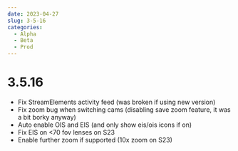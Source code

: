 ```yaml
---
date: 2023-04-27
slug: 3-5-16
categories:
  - Alpha
  - Beta
  - Prod
---
```

# 3.5.16

- Fix StreamElements activity feed (was broken if using new version)
- Fix zoom bug when switching cams (disabling save zoom feature, it was a bit borky anyway)
- Auto enable OIS and EIS (and only show eis/ois icons if on)
- Fix EIS on <70 fov lenses on S23
- Enable further zoom if supported (10x zoom on S23)